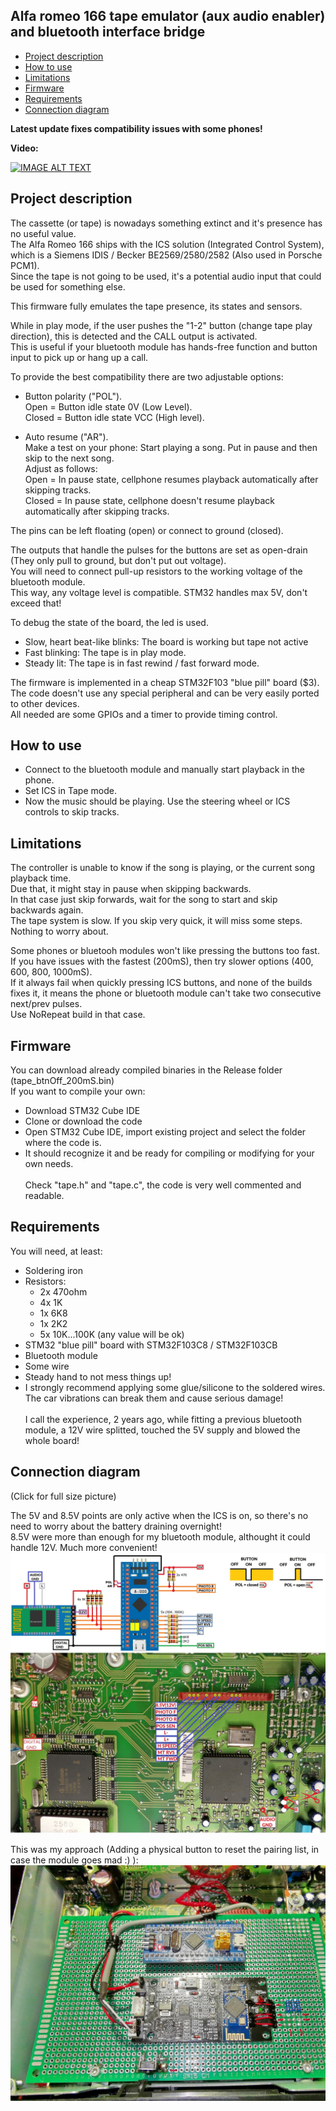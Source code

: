 ## Alfa romeo 166 tape emulator (aux audio enabler) and bluetooth interface bridge 

<!-- MarkdownTOC -->

* [Project description](#description)
* [How to use](#use)
* [Limitations](#limitations)
* [Firmware](#firmware)
* [Requirements](#requirements)
* [Connection diagram](#connection)

<!-- /MarkdownTOC -->

**Latest update fixes compatibility issues with some phones!**<br>

**Video:**<br>

[![IMAGE ALT TEXT](https://img.youtube.com/vi/hq1ijzfhlmo/0.jpg)](https://youtu.be/hq1ijzfhlmo "Alfa romeo 166 tape emulator")<br>


<a id="description"></a>
## Project description
The cassette (or tape) is nowadays something extinct and it's presence has no useful value.<br>
The Alfa Romeo 166 ships with the ICS solution (Integrated Control System), which is a Siemens IDIS / Becker BE2569/2580/2582 (Also used in Porsche PCM1).<br>
Since the tape is not going to be used, it's a potential audio input that could be used for something else.<br>

This firmware fully emulates the tape presence, its states and sensors.<br>

While in play mode, if the user pushes the "1-2" button (change tape play direction), this is detected and the CALL output is activated.<br>
This is useful if your bluetooth module has hands-free function and button input to pick up or hang up a call.<br>

To provide the best compatibility there are two adjustable options:
* Button polarity ("POL").<br>
	Open = Button idle state 0V (Low Level).<br>
	Closed = Button idle state VCC (High level).<br>
			
* Auto resume ("AR").<br>
	Make a test on your phone: Start playing a song. Put in pause and then skip to the next song.<br>
	Adjust as follows:<br>
	Open = In pause state, cellphone resumes playback automatically after skipping tracks.<br>
	Closed = In pause state, cellphone doesn't resume playback automatically after skipping tracks.<br>
	
The pins can be left floating (open) or connect to ground (closed).<br>

The outputs that handle the pulses for the buttons are set as open-drain (They only pull to ground, but don't put out voltage).<br>
You will need to connect pull-up resistors to the working voltage of the bluetooth module.<br>
This way, any voltage level is compatible. STM32 handles max 5V, don't exceed that!<br>

To debug the state of the board, the led is used.<br>
- Slow, heart beat-like blinks: The board is working but tape not active<br>
- Fast blinking: The tape is in play mode.
- Steady lit: The tape is in fast rewind / fast forward mode.


The firmware is implemented in a cheap STM32F103 "blue pill" board ($3).<br>
The code doesn't use any special peripheral and can be very easily ported to other devices.<br>
All needed are some GPIOs and a timer to provide timing control.<br>

<a id="use"></a>
## How to use
- Connect to the bluetooth module and manually start playback in the phone.<br>
- Set ICS in Tape mode.<br>
- Now the music should be playing. Use the steering wheel or ICS controls to skip tracks.<br>

<a id="limitations"></a>
## Limitations
The controller is unable to know if the song is playing, or the current song playback time.<br>
Due that, it might stay in pause when skipping backwards.<br>
In that case just skip forwards, wait for the song to start and skip backwards again.<br>
The tape system is slow. If you skip very quick, it will miss some steps. Nothing to worry about.<br>

Some phones or bluetooh modules won't like pressing the buttons too fast.<br>
If you have issues with the fastest (200mS), then try slower options (400, 600, 800, 1000mS).<br>
If it always fail when quickly pressing ICS buttons, and none of the builds fixes it, it means the phone or bluetooth module can't take two consecutive next/prev pulses.<br>
Use NoRepeat build in that case.<br>


<a id="firmware"></a>
## Firmware

You can download already compiled binaries in the Release folder (tape_btnOff_200mS.bin)<br>
If you want to compile your own:
- Download STM32 Cube IDE
- Clone or download the code
- Open STM32 Cube IDE, import existing project and select the folder where the code is.<br>
- 
  It should recognize it and be ready for compiling or modifying for your own needs.<br>  
  Check "tape.h" and "tape.c", the code is very well commented and readable. <br>

<a id="Requirements"></a>
## Requirements

You will need, at least:<br>
- Soldering iron
- Resistors:
  - 2x 470ohm  
  - 4x 1K  
  - 1x 6K8  
  - 1x 2K2  
  - 5x 10K...100K (any value will be ok)    
- STM32 "blue pill" board with STM32F103C8 / STM32F103CB 
- Bluetooth module
- Some wire
- Steady hand to not mess things up!
- I strongly recommend applying some glue/silicone to the soldered wires.<br>
  The car vibrations can break them and cause serious damage!<br>  
  I call the experience, 2 years ago, while fitting a previous bluetooth module, a 12V wire splitted, touched the 5V supply and blowed the whole board!<br>  
  
<a id="Connection"></a>
## Connection diagram

(Click for full size picture)

The 5V and 8.5V points are only active when the ICS is on, so there's no need to worry about the battery draining overnight!<br>
8.5V were more than enough for my bluetooth module, althought it could handle 12V. Much more convenient!<br> 
 ![IMAGE](https://raw.githubusercontent.com/deividAlfa/Alfa166Bluetooth/master/Pictures/Connection.jpg)
 
 
 This was my approach (Adding a physical button to reset the pairing list, in case the module goes mad :) ):<br>
 ![IMAGE](https://raw.githubusercontent.com/deividAlfa/Alfa166Bluetooth/master/Pictures/Board.jpg)
